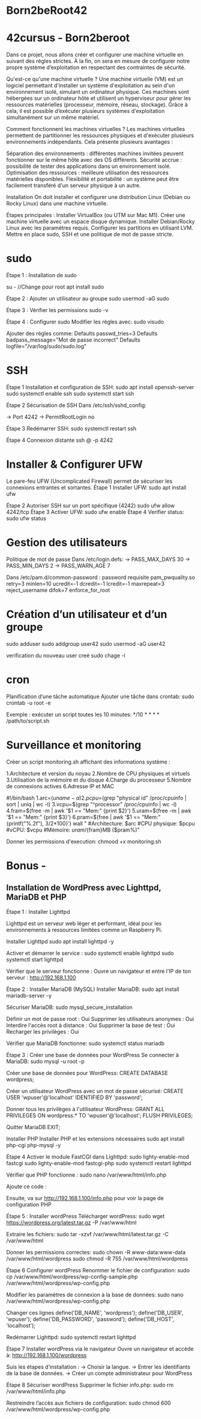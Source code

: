 # Born2beRoot42

# 42cursus - Born2beroot

Dans ce projet, nous allons créer et configurer une machine virtuelle en suivant des règles strictes. À la fin, on sera en mesure de configurer notre propre système d’exploitation en respectant des contraintes de sécurité.

Qu'est-ce qu'une machine virtuelle ?
Une machine virtuelle (VM) est un logiciel permettant d'installer un système d'exploitation au sein d'un environnement isolé, simulant un ordinateur physique. Ces machines sont hébergées sur un ordinateur hôte et utilisent un hyperviseur pour gérer les ressources matérielles (processeur, mémoire, réseau, stockage). Grâce à cela, il est possible d’exécuter plusieurs systèmes d'exploitation simultanément sur un même matériel.

Comment fonctionnent les machines virtuelles ?
Les machines virtuelles permettent de partitionner les ressources physiques et d'exécuter plusieurs environnements indépendants. Cela présente plusieurs avantages :

Séparation des environnements : différentes machines invitées peuvent fonctionner sur le même hôte avec des OS différents.
Sécurité accrue : possibilité de tester des applications dans un environnement isolé.
Optimisation des ressources : meilleure utilisation des ressources matérielles disponibles.
Flexibilité et portabilité : un système peut être facilement transféré d'un serveur physique à un autre.

Installation
On doit installer et configurer une distribution Linux (Debian ou Rocky Linux) dans une machine virtuelle.

Étapes principales :
Installer VirtualBox (ou UTM sur Mac M1).
Créer une machine virtuelle avec un espace disque dynamique.
Installer Debian/Rocky Linux avec les paramètres requis.
Configurer les partitions en utilisant LVM.
Mettre en place sudo, SSH et une politique de mot de passe stricte.

# sudo

Étape 1 : Installation de sudo

su - //Change pour root
apt install sudo

Étape 2 : Ajouter un utilisateur au groupe sudo
usermod -aG sudo <utilisateur>

Étape 3 : Vérifier les permissions
sudo -v

Étape 4 : Configurer sudo
Modifier les règles avec:
sudo visudo

Ajouter des règles comme:
Defaults        passwd_tries=3
Defaults        badpass_message="Mot de passe incorrect"
Defaults        logfile="/var/log/sudo/sudo.log"

# SSH

Étape 1 Installation et configuration de SSH:
sudo apt install openssh-server
sudo systemctl enable ssh
sudo systemctl start ssh

Étape 2 Sécurisation de SSH
Dans /etc/ssh/sshd_config:

-> Port 4242
-> PermitRootLogin no

Étape 3 Redémarrer SSH:
sudo systemctl restart ssh

Étape 4 Connexion distante
ssh <utilisateur>@<ip> -p 4242

# Installer & Configurer UFW

Le pare-feu UFW (Uncomplicated Firewall) permet de sécuriser les connexions entrantes et sortantes.
Étape 1 Installer UFW:
sudo apt install ufw

Étape 2 Autoriser SSH sur un port spécifique (4242)
sudo ufw allow 4242/tcp
Étape 3 Activer UFW:
sudo ufw enable
Étape 4 Verifier status:
sudo ufw status

# Gestion des utilisateurs

Politique de mot de passe
Dans /etc/login.defs:
-> PASS_MAX_DAYS   30
-> PASS_MIN_DAYS   2
-> PASS_WARN_AGE   7

Dans /etc/pam.d/common-password :
password requisite pam_pwquality.so retry=3 minlen=10 ucredit=-1 dcredit=-1 lcredit=-1 maxrepeat=3 reject_username difok=7 enforce_for_root

# Création d’un utilisateur et d’un groupe

sudo adduser <utilisateur>
sudo addgroup user42
sudo usermod -aG user42 <utilisateur>

verification du nouveau user creé
sudo chage -l <unitilisateur>

# cron
Planification d’une tâche automatique
Ajouter une tâche dans crontab:
sudo crontab -u root -e

Exemple : exécuter un script toutes les 10 minutes:
*/10 * * * * /path/to/script.sh



# Surveillance et monitoring
Créer un script monitoring.sh affichant des informations système :

1.Architecture et version du noyau
2.Nombre de CPU physiques et virtuels
3.Utilisation de la mémoire et du disque
4.Charge du processeur
5.Nombre de connexions actives
6.Adresse IP et MAC

#!/bin/bash
1.arc=$(uname -a)
2.pcpu=$(grep "physical id" /proc/cpuinfo | sort | uniq | wc -l)
3.vcpu=$(grep "^processor" /proc/cpuinfo | wc -l)
4.fram=$(free -m | awk '$1 == "Mem:" {print $2}')
5.uram=$(free -m | awk '$1 == "Mem:" {print $3}')
6.pram=$(free | awk '$1 == "Mem:" {printf("%.2f"), $3/$2*100}')
wall "  #Architecture: $arc
        #CPU physique: $pcpu
        #vCPU: $vcpu
        #Mémoire: $uram/${fram}MB ($pram%)"

Donner les permissions d'execution:
chmood +x monitoring.sh

# Bonus - 
## Installation de WordPress avec Lighttpd, MariaDB et PHP

Étape 1 : Installer Lighttpd

Lighttpd est un serveur web léger et performant, idéal pour les environnements à ressources limitées comme un Raspberry Pi.

Installer Lighttpd
sudo apt install lighttpd -y

Activer et démarrer le service :
sudo systemctl enable lighttpd
sudo systemctl start lighttpd

Vérifier que le serveur fonctionne :
Ouvre un navigateur et entre l'IP de ton serveur :
http://192.168.1.100

Étape 2 : Installer MariaDB (MySQL)
Installer MariaDB:
sudo apt install mariadb-server -y

Sécuriser MariaDB:
sudo mysql_secure_installation

Définir un mot de passe root : Oui
Supprimer les utilisateurs anonymes : Oui
Interdire l'accès root à distance : Oui
Supprimer la base de test : Oui
Recharger les privilèges : Oui

Vérifier que MariaDB fonctionne:
sudo systemctl status mariadb

Étape 3 : Créer une base de données pour WordPress
Se connecter à MariaDB:
sudo mysql -u root -p

Créer une base de données pour WordPress:
CREATE DATABASE wordpress;

Créer un utilisateur WordPress avec un mot de passe sécurisé:
CREATE USER 'wpuser'@'localhost' IDENTIFIED BY 'password';

Donner tous les privilèges à l'utilisateur WordPress:
GRANT ALL PRIVILEGES ON wordpress.* TO 'wpuser'@'localhost';
FLUSH PRIVILEGES;

Quitter MariaDB
EXIT;

Installer PHP
Installer PHP et les extensions nécessaires
sudo apt install php-cgi php-mysql -y

Étape 4 Activer le module FastCGI dans Lighttpd:
sudo lighty-enable-mod fastcgi
sudo lighty-enable-mod fastcgi-php
sudo systemctl restart lighttpd

Vérifier que PHP fonctionne :
sudo nano /var/www/html/info.php

Ajoute ce code :
<?php phpinfo(); ?>

Ensuite, va sur http://192.168.1.100/info.php pour voir la page de configuration PHP

Étape 5 : Installer wordPress
Télécharger wordPress:
sudo wget https://wordpress.org/latest.tar.gz -P /var/www/html

Extraire les fichiers:
sudo tar -xzvf /var/www/html/latest.tar.gz -C /var/www/html

Donner les permissions correctes:
sudo chown -R www-data:www-data /var/www/html/wordpress
sudo chmod -R 755 /var/www/html/wordpress

Étape 6 Configurer wordPress
Renommer le fichier de configuration:
sudo cp /var/www/html/wordpress/wp-config-sample.php /var/www/html/wordpress/wp-config.php

Modifier les paramètres de connexion à la base de données:
sudo nano /var/www/html/wordpress/wp-config.php

Changer ces lignes
define('DB_NAME', 'wordpress');
define('DB_USER', 'wpuser');
define('DB_PASSWORD', 'password');
define('DB_HOST', 'localhost');

Redémarrer Lighttpd:
sudo systemctl restart lighttpd

Étape 7 Installer wordPress via le navigateur
Ouvre un navigateur et accède à:
http://192.168.1.100/wordpress

Suis les étapes d’installation :
-> Choisir la langue.
-> Entrer les identifiants de la base de données.
-> Créer un compte administrateur pour WordPress

Étape 8 Sécuriser wordPress
Supprimer le fichier info.php:
sudo rm /var/www/html/info.php

Restreindre l’accès aux fichiers de configuration:
sudo chmod 600 /var/www/html/wordpress/wp-config.php

